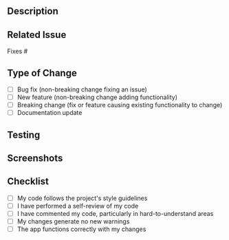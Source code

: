 ## Description
<!-- Describe the changes you've made -->

## Related Issue
<!-- Link to the issue this PR fixes (if applicable) -->
Fixes #

## Type of Change
- [ ] Bug fix (non-breaking change fixing an issue)
- [ ] New feature (non-breaking change adding functionality)
- [ ] Breaking change (fix or feature causing existing functionality to change)
- [ ] Documentation update

## Testing
<!-- Describe the testing you've done -->

## Screenshots
<!-- If applicable, add screenshots to help explain your changes -->

## Checklist
- [ ] My code follows the project's style guidelines
- [ ] I have performed a self-review of my code
- [ ] I have commented my code, particularly in hard-to-understand areas
- [ ] My changes generate no new warnings
- [ ] The app functions correctly with my changes